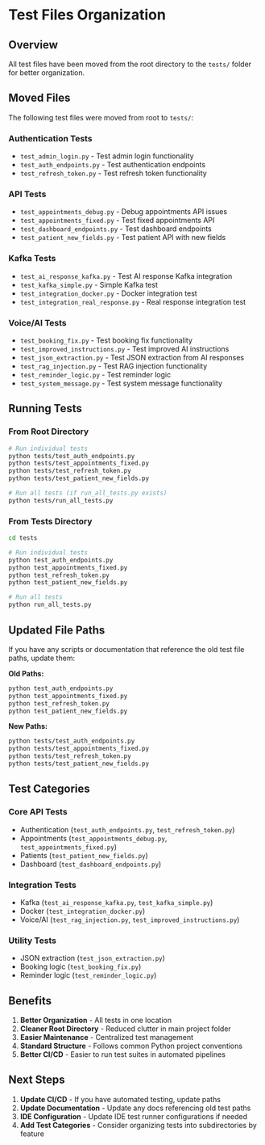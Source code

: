 # Test Files Organization

## Overview

All test files have been moved from the root directory to the `tests/` folder for better organization.

## Moved Files

The following test files were moved from root to `tests/`:

### Authentication Tests
- `test_admin_login.py` - Test admin login functionality
- `test_auth_endpoints.py` - Test authentication endpoints
- `test_refresh_token.py` - Test refresh token functionality

### API Tests
- `test_appointments_debug.py` - Debug appointments API issues
- `test_appointments_fixed.py` - Test fixed appointments API
- `test_dashboard_endpoints.py` - Test dashboard endpoints
- `test_patient_new_fields.py` - Test patient API with new fields

### Kafka Tests
- `test_ai_response_kafka.py` - Test AI response Kafka integration
- `test_kafka_simple.py` - Simple Kafka test
- `test_integration_docker.py` - Docker integration test
- `test_integration_real_response.py` - Real response integration test

### Voice/AI Tests
- `test_booking_fix.py` - Test booking fix functionality
- `test_improved_instructions.py` - Test improved AI instructions
- `test_json_extraction.py` - Test JSON extraction from AI responses
- `test_rag_injection.py` - Test RAG injection functionality
- `test_reminder_logic.py` - Test reminder logic
- `test_system_message.py` - Test system message functionality

## Running Tests

### From Root Directory
```bash
# Run individual tests
python tests/test_auth_endpoints.py
python tests/test_appointments_fixed.py
python tests/test_refresh_token.py
python tests/test_patient_new_fields.py

# Run all tests (if run_all_tests.py exists)
python tests/run_all_tests.py
```

### From Tests Directory
```bash
cd tests

# Run individual tests
python test_auth_endpoints.py
python test_appointments_fixed.py
python test_refresh_token.py
python test_patient_new_fields.py

# Run all tests
python run_all_tests.py
```

## Updated File Paths

If you have any scripts or documentation that reference the old test file paths, update them:

**Old Paths:**
```bash
python test_auth_endpoints.py
python test_appointments_fixed.py
python test_refresh_token.py
python test_patient_new_fields.py
```

**New Paths:**
```bash
python tests/test_auth_endpoints.py
python tests/test_appointments_fixed.py
python tests/test_refresh_token.py
python tests/test_patient_new_fields.py
```

## Test Categories

### Core API Tests
- Authentication (`test_auth_endpoints.py`, `test_refresh_token.py`)
- Appointments (`test_appointments_debug.py`, `test_appointments_fixed.py`)
- Patients (`test_patient_new_fields.py`)
- Dashboard (`test_dashboard_endpoints.py`)

### Integration Tests
- Kafka (`test_ai_response_kafka.py`, `test_kafka_simple.py`)
- Docker (`test_integration_docker.py`)
- Voice/AI (`test_rag_injection.py`, `test_improved_instructions.py`)

### Utility Tests
- JSON extraction (`test_json_extraction.py`)
- Booking logic (`test_booking_fix.py`)
- Reminder logic (`test_reminder_logic.py`)

## Benefits

1. **Better Organization** - All tests in one location
2. **Cleaner Root Directory** - Reduced clutter in main project folder
3. **Easier Maintenance** - Centralized test management
4. **Standard Structure** - Follows common Python project conventions
5. **Better CI/CD** - Easier to run test suites in automated pipelines

## Next Steps

1. **Update CI/CD** - If you have automated testing, update paths
2. **Update Documentation** - Update any docs referencing old test paths
3. **IDE Configuration** - Update IDE test runner configurations if needed
4. **Add Test Categories** - Consider organizing tests into subdirectories by feature
